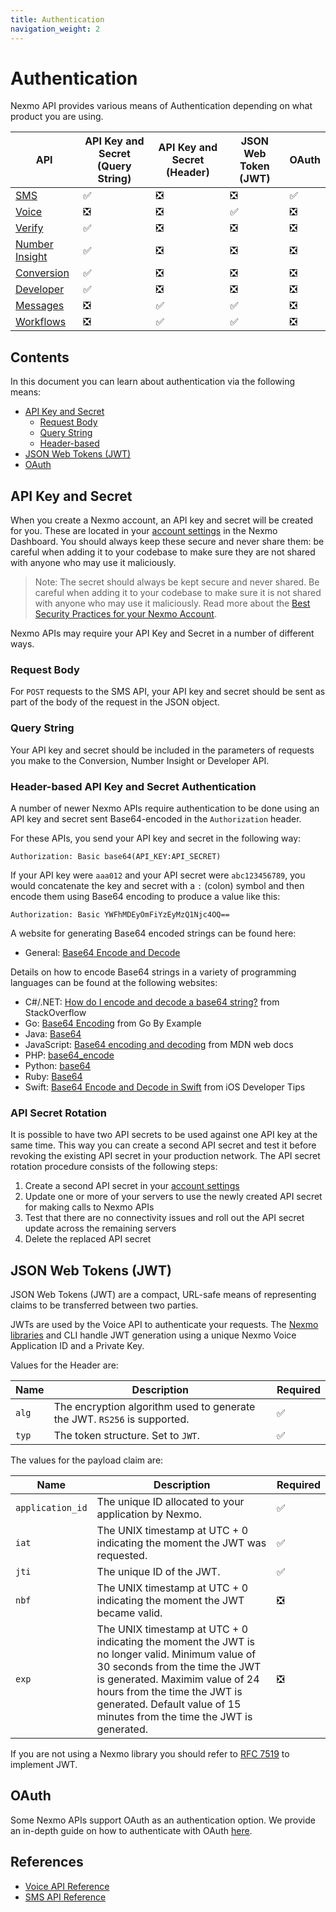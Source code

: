 ```yaml
---
title: Authentication
navigation_weight: 2
---
```


# Authentication

Nexmo API provides various means of Authentication depending on what product you are using.

API | API Key and Secret (Query String) | API Key and Secret (Header) | JSON Web Token (JWT) | OAuth
-- | -- | -- | -- | --
[SMS](/api/sms) | ✅ | ❎ | ❎ | ✅
[Voice](/api/voice) | ❎ | ❎ | ✅ | ❎
[Verify](/api/verify) | ✅ | ❎ | ❎| ❎
[Number Insight](/api/number-insight) | ✅ | ❎ | ❎| ❎
[Conversion](/api/conversion) | ✅ | ❎ | ❎| ❎
[Developer](/api/developer) | ✅ | ❎ | ❎| ❎
[Messages](/api/messages-and-workflows-apis/messages) | ❎ | ✅ | ✅| ❎
[Workflows](/api/messages-and-workflows-apis/workflows) | ❎ | ✅ | ✅| ❎

## Contents

In this document you can learn about authentication via the following means:

* [API Key and Secret](#api-key-secret)
  * [Request Body](#request-body)
  * [Query String](#query-string)
  * [Header-based](#header-based-api-key-secret-authentication)
* [JSON Web Tokens (JWT)](#json-web-tokens-jwt)
* [OAuth](#oauth)

## API Key and Secret

When you create a Nexmo account, an API key and secret will be created for you. These are located in your [account settings](https://dashboard.nexmo.com/settings) in the Nexmo Dashboard. You should always keep these secure and never share them: be careful when adding it to your codebase to make sure they are not shared with anyone who may use it maliciously.

> Note: The secret should always be kept secure and never shared. Be careful when adding it to your codebase to make sure it is not shared with anyone who may use it maliciously. Read more about the [Best Security Practices for your Nexmo Account](https://help.nexmo.com/hc/en-us/articles/115014939548).

Nexmo APIs may require your API Key and Secret in a number of different ways.

### Request Body

For `POST` requests to the SMS API, your API key and secret should be sent as part of the body of the request in the JSON object.

### Query String

Your API key and secret should be included in the parameters of requests you make to the Conversion, Number Insight or Developer API.

### Header-based API Key and Secret Authentication

A number of newer Nexmo APIs require authentication to be done using an API key and secret sent Base64-encoded in the `Authorization` header.

For these APIs, you send your API key and secret in the following way:

```
Authorization: Basic base64(API_KEY:API_SECRET)
```

If your API key were `aaa012` and your API secret were `abc123456789`, you would concatenate the key and secret with a `:` (colon) symbol and then encode them using Base64 encoding to produce a value like this:

```
Authorization: Basic YWFhMDEyOmFiYzEyMzQ1Njc4OQ==
```

A website for generating Base64 encoded strings can be found here:

* General: [Base64 Encode and Decode](https://www.base64encode.org/)

Details on how to encode Base64 strings in a variety of programming languages can be found at the following websites:

* C#/.NET: [How do I encode and decode a base64 string?](https://stackoverflow.com/questions/11743160/how-do-i-encode-and-decode-a-base64-string) from StackOverflow
* Go: [Base64 Encoding](https://gobyexample.com/base64-encoding) from Go By Example
* Java: [Base64](https://docs.oracle.com/javase/8/docs/api/java/util/Base64.html)
* JavaScript: [Base64 encoding and decoding](https://developer.mozilla.org/en-US/docs/Web/API/WindowBase64/Base64_encoding_and_decoding) from MDN web docs
* PHP: [base64_encode](https://secure.php.net/manual/en/function.base64-encode.php)
* Python: [base64](https://docs.python.org/2/library/base64.html)
* Ruby: [Base64](https://ruby-doc.org/stdlib-2.5.0/libdoc/base64/rdoc/Base64.html)
* Swift: [Base64 Encode and Decode in Swift](http://iosdevelopertips.com/swift-code/base64-encode-decode-swift.html) from iOS Developer Tips

### API Secret Rotation
It is possible to have two API secrets to be used against one API key at the same time. This way you can create a second API secret and test it before revoking the existing API secret in your production network. The API secret rotation procedure consists of the following steps:

1. Create a second API secret in your [account settings](https://dashboard.nexmo.com/settings)
2. Update one or more of your servers to use the newly created API secret for making calls to Nexmo APIs
3. Test that there are no connectivity issues and roll out the API secret update across the remaining servers
4. Delete the replaced API secret

## JSON Web Tokens (JWT)

JSON Web Tokens (JWT) are a compact, URL-safe means of representing claims to be transferred between two parties.

JWTs are used by the Voice API to authenticate your requests. The [Nexmo libraries](/tools) and CLI handle JWT generation using a unique Nexmo Voice Application ID and a Private Key.

Values for the Header are:

Name | Description | Required
-- | -- | --
`alg` | The encryption algorithm used to generate the JWT. `RS256` is supported. | ✅
`typ` | The token structure. Set to `JWT`. | ✅

The values for the payload claim are:

Name | Description | Required
-- | -- | --
`application_id` | The unique ID allocated to your application by Nexmo. | ✅
`iat` | The UNIX timestamp at UTC + 0 indicating the moment the JWT was requested. | ✅
`jti` | The unique ID of the JWT. | ✅
`nbf` | The UNIX timestamp at UTC + 0 indicating the moment the JWT became valid. | ❎
`exp` | The UNIX timestamp at UTC + 0 indicating the moment the JWT is no longer valid. Minimum value of 30 seconds from the time the JWT is generated. Maximim value of 24 hours from the time the JWT is generated. Default value of 15 minutes from the time the JWT is generated. | ❎

If you are not using a Nexmo library you should refer to [RFC 7519](https://tools.ietf.org/html/rfc7519) to implement JWT.

## OAuth

Some Nexmo APIs support OAuth as an authentication option. We provide an in-depth guide on how to authenticate with OAuth [here](/concepts/guides/oauth).

## References

* [Voice API Reference](/api/voice)
* [SMS API Reference](/api/sms)
